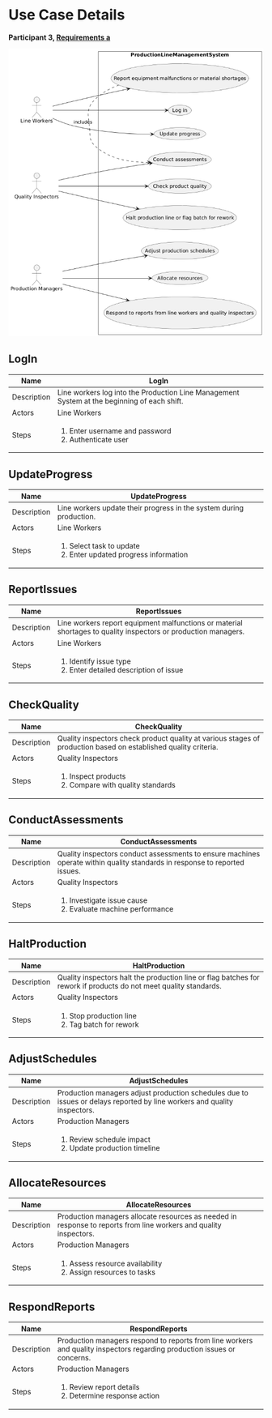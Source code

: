 # Use Case Details
**Participant 3, [Requirements a](../../../requirements-a.md)**

![](participant3-requirements-a-overview.png)

## LogIn
| Name | LogIn |
|------|---------------------|
| Description | Line workers log into the Production Line Management System at the beginning of each shift. |
| Actors | Line Workers |
| Steps | <ol><li>Enter username and password</li><li>Authenticate user</li></ol> |

## UpdateProgress
| Name | UpdateProgress |
|------|---------------------|
| Description | Line workers update their progress in the system during production. |
| Actors | Line Workers |
| Steps | <ol><li>Select task to update</li><li>Enter updated progress information</li></ol> |

## ReportIssues
| Name | ReportIssues |
|------|---------------------|
| Description | Line workers report equipment malfunctions or material shortages to quality inspectors or production managers. |
| Actors | Line Workers |
| Steps | <ol><li>Identify issue type</li><li>Enter detailed description of issue</li></ol> |

## CheckQuality
| Name | CheckQuality |
|------|---------------------|
| Description | Quality inspectors check product quality at various stages of production based on established quality criteria. |
| Actors | Quality Inspectors |
| Steps | <ol><li>Inspect products</li><li>Compare with quality standards</li></ol> |

## ConductAssessments
| Name | ConductAssessments |
|------|---------------------|
| Description | Quality inspectors conduct assessments to ensure machines operate within quality standards in response to reported issues. |
| Actors | Quality Inspectors |
| Steps | <ol><li>Investigate issue cause</li><li>Evaluate machine performance</li></ol> |

## HaltProduction
| Name | HaltProduction |
|------|---------------------|
| Description | Quality inspectors halt the production line or flag batches for rework if products do not meet quality standards. |
| Actors | Quality Inspectors |
| Steps | <ol><li>Stop production line</li><li>Tag batch for rework</li></ol> |

## AdjustSchedules
| Name | AdjustSchedules |
|------|---------------------|
| Description | Production managers adjust production schedules due to issues or delays reported by line workers and quality inspectors. |
| Actors | Production Managers |
| Steps | <ol><li>Review schedule impact</li><li>Update production timeline</li></ol> |

## AllocateResources
| Name | AllocateResources |
|------|---------------------|
| Description | Production managers allocate resources as needed in response to reports from line workers and quality inspectors. |
| Actors | Production Managers |
| Steps | <ol><li>Assess resource availability</li><li>Assign resources to tasks</li></ol> |

## RespondReports
| Name | RespondReports |
|------|---------------------|
| Description | Production managers respond to reports from line workers and quality inspectors regarding production issues or concerns. |
| Actors | Production Managers |
| Steps | <ol><li>Review report details</li><li>Determine response action</li></ol> |